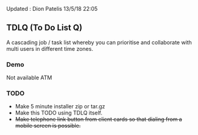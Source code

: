 Updated : Dion Patelis 13/5/18 22:05

## TDLQ (To Do List Q)
A cascading job / task list whereby you can prioritise and collaborate with multi users in different time zones.

### Demo
Not available ATM

### TODO

* Make 5 minute installer zip or tar.gz
* Make this TODO using TDLQ itself.
* ~~Make telephone link button from client cards so that dialing from a mobile screen is possible.~~
